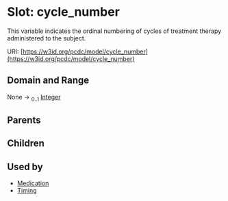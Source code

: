 
# Slot: cycle_number


This variable indicates the ordinal numbering of cycles of treatment therapy administered to the subject.

URI: [https://w3id.org/pcdc/model/cycle_number](https://w3id.org/pcdc/model/cycle_number)


## Domain and Range

None &#8594;  <sub>0..1</sub> [Integer](types/Integer.md)

## Parents


## Children


## Used by

 * [Medication](Medication.md)
 * [Timing](Timing.md)
